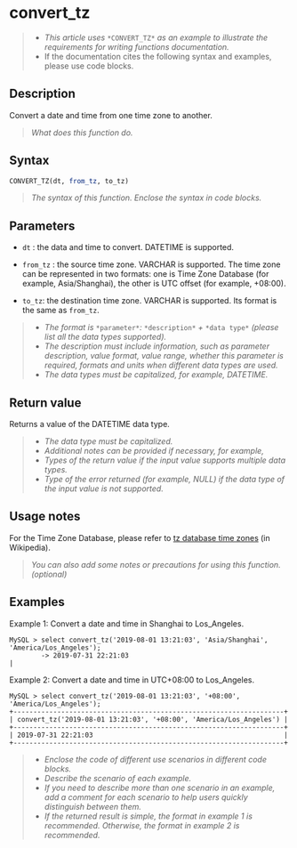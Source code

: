 # convert_tz

> - *This article uses* `*CONVERT_TZ*` *as an example to illustrate the requirements for writing functions documentation.*
> - If the documentation cites the following syntax and examples, please use code blocks.

## Description

Convert a date and time from one time zone to another.

> *What does this function do.*

## Syntax

```sql
CONVERT_TZ(dt, from_tz, to_tz)
```

> *The syntax of this function. Enclose the syntax in code blocks.*

## Parameters

- `dt` : the data and time to convert. DATETIME is supported.

- `from_tz` : the source time zone. VARCHAR is supported. The time zone can be represented in two  formats: one is Time Zone Database (for example, Asia/Shanghai), the other is UTC offset (for example, +08:00).

- `to_tz`:  the destination time zone. VARCHAR is supported. Its format is the same as `from_tz`.

> - *The format is* `*parameter*`*:* `*description*` *+* `*data type*` *(please list all the data types supported).*
> - *The description must include information, such as parameter description, value format, value range, whether this parameter is required, formats and units when different data types are used.*
> - *The data types must be capitalized, for example, DATETIME.*

## Return value

Returns a value of the DATETIME data type.

> - *The data type must be capitalized.*
> - *Additional notes can be provided if necessary, for example,*
> - *Types of the return value if the input value supports multiple data types.*
> - *Type of the error returned (for example, NULL) if the data type of the input value is not supported.*

## Usage notes

For the Time Zone Database, please refer to [tz database time zones](https://en.wikipedia.org/wiki/List_of_tz_database_time_zones) (in Wikipedia).

> *You can also add some notes or precautions for using this function. (optional)*

## Examples

Example 1: Convert a date and time in Shanghai to Los_Angeles.

```Plain_Text
MySQL > select convert_tz('2019-08-01 13:21:03', 'Asia/Shanghai', 'America/Los_Angeles');
        -> 2019-07-31 22:21:03                                                       |
```

Example 2: Convert a date and time in UTC+08:00 to Los_Angeles.

```Plain_Text
MySQL > select convert_tz('2019-08-01 13:21:03', '+08:00', 'America/Los_Angeles');
+--------------------------------------------------------------------+
| convert_tz('2019-08-01 13:21:03', '+08:00', 'America/Los_Angeles') |
+--------------------------------------------------------------------+
| 2019-07-31 22:21:03                                                |
+--------------------------------------------------------------------+
```

> - *Enclose the code of different use scenarios in different code blocks.*
> - *Describe the* *scenario* *of each example.*
> - *If you need to describe more than one scenario in an example, add a comment for each scenario to help* *users quickly distinguish between them.*
> - *If the returned result is simple, the format in example* *1* *is recommended. Otherwise, the format in example 2 is recommended.*
